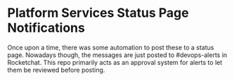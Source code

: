 # Platform Services Status Page Notifications

Once upon a time, there was some automation to post these to a status page. Nowadays though, the messages are just posted to #devops-alerts in Rocketchat. This repo primarily acts as an approval system for alerts to let them be reviewed before posting.
